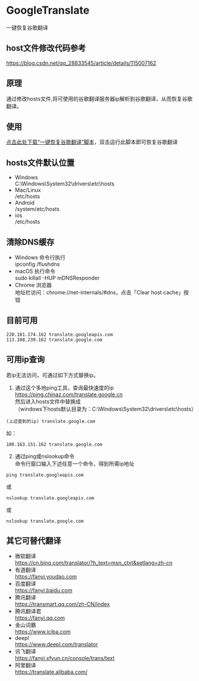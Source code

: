 # GoogleTranslate
一键恢复谷歌翻译

## host文件修改代码参考
https://blog.csdn.net/qq_28833545/article/details/115007162

## 原理
通过修改hosts文件,将可使用的谷歌翻译服务器ip解析到谷歌翻译，从而恢复谷歌翻译。

## 使用
<a href='https://github.com/imoki/GoogleTranslate/releases/download/v1.0.0/GoogleTranslate.bat'>点击此处下载“一键恢复谷歌翻译”脚本</a>，双击运行此脚本即可恢复谷歌翻译  

## hosts文件默认位置
* Windows  
C:\Windows\System32\drivers\etc\hosts
* Mac/Linux  
/etc/hosts
* Android  
/system/etc/hosts
* ios   
/etc/hosts

## 清除DNS缓存
* Windows 命令行执行  
ipconfig /flushdns
* macOS 执行命令  
sudo killall -HUP mDNSResponder
* Chrome 浏览器  
地址栏访问：chrome://net-internals/#dns，点击「Clear host cache」按钮
 
## 目前可用
```
220.181.174.162 translate.googleapis.com
113.108.239.162 translate.google.com
```

## 可用ip查询
若ip无法访问，可通过如下方式替换ip。  
1. 通过这个多地ping工具，查询最快速度的ip  
https://ping.chinaz.com/translate.google.cn  
然后进入hosts文件中替换成  
（windows下hosts默认目录为：C:\Windows\System32\drivers\etc\hosts）
```
(上述查到的ip) translate.google.com
```
如：
```
180.163.151.162 translate.google.com
```  

2. 通过ping或nslookup命令  
命令行窗口输入下述任意一个命令，得到所需ip地址
```
ping translate.googleapis.com
```
或
```
nslookup translate.googleapis.com
```
或
```
nslookup translate.google.com
```

## 其它可替代翻译
* 微软翻译  
https://cn.bing.com/translator/?h_text=msn_ctxt&setlang=zh-cn  
* 有道翻译  
https://fanyi.youdao.com  
* 百度翻译  
https://fanyi.baidu.com  
* 腾讯翻译  
https://transmart.qq.com/zh-CN/index  
* 腾讯翻译君  
https://fanyi.qq.com  
* 金山词霸  
https://www.iciba.com  
* deepl  
https://www.deepl.com/translator  
* 讯飞翻译  
https://fanyi.xfyun.cn/console/trans/text  
* 阿里翻译  
https://translate.alibaba.com/  

